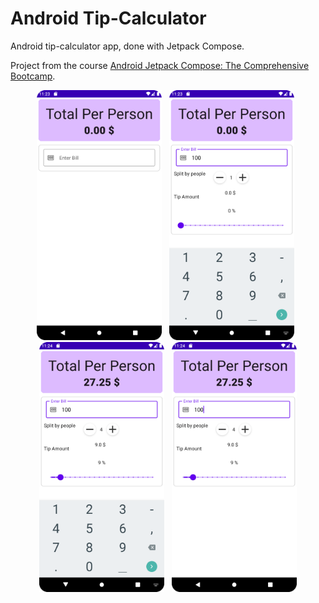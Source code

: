 # Android Tip-Calculator

Android tip-calculator app, done with Jetpack Compose.

Project from the course [ Android Jetpack Compose: The Comprehensive Bootcamp](https://www.udemy.com/course/kotling-android-jetpack-compose-/).

<div style="text-align: center">
  <img src="./images/img1.png" alt="screenshot 1" width="200" />&nbsp;&nbsp;
  <img src="./images/img2.png" alt="screenshot 2" width="200" />&nbsp;&nbsp;
  <img src="./images/img3.png" alt="screenshot 3" width="200" />&nbsp;&nbsp;
  <img src="./images/img4.png" alt="screenshot 4" width="200" />
</div>
